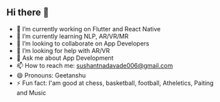 ## Hi there 👋



- 🔭 I’m currently working on Flutter and React Native
- 🌱 I’m currently learning NLP, AR/VR/MR
- 👯 I’m looking to collaborate on App Developers
- 🤔 I’m looking for help with AR/VR
- 💬 Ask me about App Development
- 📫 How to reach me: sushantnadavade006@gmail.com
- 😄 Pronouns: Geetanshu
- ⚡ Fun fact: I'am good at chess, basketball, football, Atheletics, Paiting and Music
